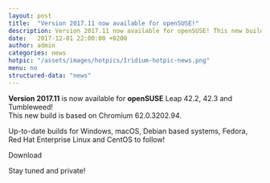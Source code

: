 ```yaml
---
layout: post
title:  "Version 2017.11 now available for openSUSE!"
description: Version 2017.11 now available for openSUSE! This new build is based on Chromium 62.0.3202.94.
date:   2017-12-01 22:00:00 +0200
author:	admin
categories: news
hotpic: "/assets/images/hotpics/Iridium-hotpic-news.png"
menu: no
structured-data: "news"
---
```


**Version 2017.11** is now available for **openSUSE** Leap 42.2, 42.3 and Tumbleweed!    
This new build is based on Chromium 62.0.3202.94.     

Up-to-date builds for Windows, macOS, Debian based systems, Fedora, Red Hat Enterprise Linux and CentOS to follow!     

<a id="download-parser2" class="button download" title="download Iridium Browser">Download</a>     

Stay tuned and private!